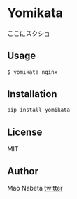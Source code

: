 # Yomikata

ここにスクショ


## Usage

```sh
$ yomikata nginx
```

## Installation

```sh
pip install yomikata
```

## License
MIT

## Author

Mao Nabeta
[twitter](https://twitter.com/nabetama)
